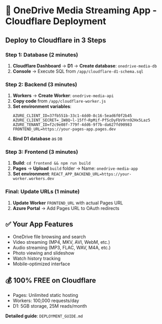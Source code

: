 # 🚀 OneDrive Media Streaming App - Cloudflare Deployment

## Deploy to Cloudflare in 3 Steps

### Step 1: Database (2 minutes)
1. **Cloudflare Dashboard** → **D1** → **Create database**: `onedrive-media-db`
2. **Console** → Execute SQL from `/app/cloudflare-d1-schema.sql`

### Step 2: Backend (3 minutes)  
1. **Workers** → **Create Worker**: `onedrive-media-api`
2. **Copy code** from `/app/cloudflare-worker.js`
3. **Set environment variables**:
   ```
   AZURE_CLIENT_ID=37fb551b-33c1-4dd0-8c16-5ead6f0f2b45
   AZURE_CLIENT_SECRET=_IW8Q~l-15ff~RpMif-PfScDyFbV9rn92Hx5Laz5
   AZURE_TENANT_ID=f2c9e08f-779f-4dd6-9f7b-da627fd90983
   FRONTEND_URL=https://your-pages-app.pages.dev
   ```
4. **Bind D1 database** as `DB`

### Step 3: Frontend (3 minutes)
1. **Build**: `cd frontend && npm run build`  
2. **Pages** → **Upload** `build` folder → Name: `onedrive-media-app`
3. **Set environment**: `REACT_APP_BACKEND_URL=https://your-worker.workers.dev`

### Final: Update URLs (1 minute)
1. **Update Worker** `FRONTEND_URL` with actual Pages URL
2. **Azure Portal** → Add Pages URL to OAuth redirects

## ✅ Your App Features
- OneDrive file browsing and search
- Video streaming (MP4, MKV, AVI, WebM, etc.)
- Audio streaming (MP3, FLAC, WAV, M4A, etc.) 
- Photo viewing and slideshow
- Watch history tracking
- Mobile-optimized interface

## 💰 100% FREE on Cloudflare
- Pages: Unlimited static hosting
- Workers: 100,000 requests/day
- D1: 5GB storage, 25M reads/month

**Detailed guide**: `DEPLOYMENT_GUIDE.md`